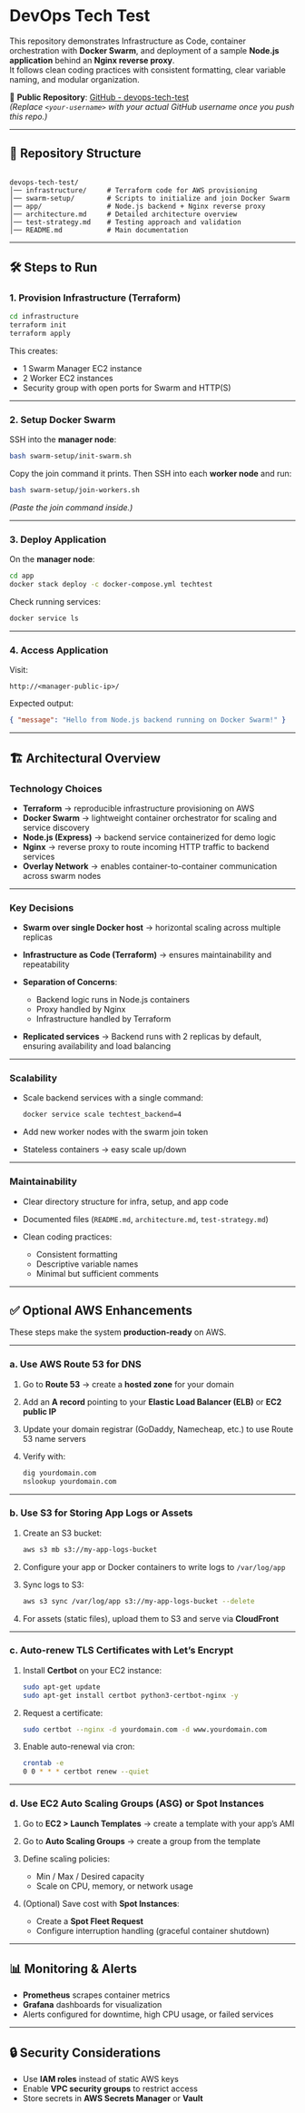 
# DevOps Tech Test

This repository demonstrates Infrastructure as Code, container orchestration with **Docker Swarm**, and deployment of a sample **Node.js application** behind an **Nginx reverse proxy**.  
It follows clean coding practices with consistent formatting, clear variable naming, and modular organization.

📌 **Public Repository**: [GitHub - devops-tech-test](https://github.com/<your-username>/devops-tech-test)  
*(Replace `<your-username>` with your actual GitHub username once you push this repo.)*

---

## 📂 Repository Structure

```

devops-tech-test/
│── infrastructure/     # Terraform code for AWS provisioning
│── swarm-setup/        # Scripts to initialize and join Docker Swarm
│── app/                # Node.js backend + Nginx reverse proxy
│── architecture.md     # Detailed architecture overview
│── test-strategy.md    # Testing approach and validation
│── README.md           # Main documentation

````

---

## 🛠 Steps to Run

### 1. Provision Infrastructure (Terraform)
```bash
cd infrastructure
terraform init
terraform apply
````

This creates:

* 1 Swarm Manager EC2 instance
* 2 Worker EC2 instances
* Security group with open ports for Swarm and HTTP(S)

---

### 2. Setup Docker Swarm

SSH into the **manager node**:

```bash
bash swarm-setup/init-swarm.sh
```

Copy the join command it prints. Then SSH into each **worker node** and run:

```bash
bash swarm-setup/join-workers.sh
```

*(Paste the join command inside.)*

---

### 3. Deploy Application

On the **manager node**:

```bash
cd app
docker stack deploy -c docker-compose.yml techtest
```

Check running services:

```bash
docker service ls
```

---

### 4. Access Application

Visit:

```
http://<manager-public-ip>/
```

Expected output:

```json
{ "message": "Hello from Node.js backend running on Docker Swarm!" }
```

---

## 🏗 Architectural Overview

### Technology Choices

* **Terraform** → reproducible infrastructure provisioning on AWS
* **Docker Swarm** → lightweight container orchestrator for scaling and service discovery
* **Node.js (Express)** → backend service containerized for demo logic
* **Nginx** → reverse proxy to route incoming HTTP traffic to backend services
* **Overlay Network** → enables container-to-container communication across swarm nodes

---

### Key Decisions

* **Swarm over single Docker host** → horizontal scaling across multiple replicas
* **Infrastructure as Code (Terraform)** → ensures maintainability and repeatability
* **Separation of Concerns**:

  * Backend logic runs in Node.js containers
  * Proxy handled by Nginx
  * Infrastructure handled by Terraform
* **Replicated services** → Backend runs with 2 replicas by default, ensuring availability and load balancing

---

### Scalability

* Scale backend services with a single command:

  ```bash
  docker service scale techtest_backend=4
  ```
* Add new worker nodes with the swarm join token
* Stateless containers → easy scale up/down

---

### Maintainability

* Clear directory structure for infra, setup, and app code
* Documented files (`README.md`, `architecture.md`, `test-strategy.md`)
* Clean coding practices:

  * Consistent formatting
  * Descriptive variable names
  * Minimal but sufficient comments

---

## ✅ Optional AWS Enhancements

These steps make the system **production-ready** on AWS.

---

### a. Use AWS Route 53 for DNS

1. Go to **Route 53** → create a **hosted zone** for your domain
2. Add an **A record** pointing to your **Elastic Load Balancer (ELB)** or **EC2 public IP**
3. Update your domain registrar (GoDaddy, Namecheap, etc.) to use Route 53 name servers
4. Verify with:

   ```bash
   dig yourdomain.com
   nslookup yourdomain.com
   ```

---

### b. Use S3 for Storing App Logs or Assets

1. Create an S3 bucket:

   ```bash
   aws s3 mb s3://my-app-logs-bucket
   ```
2. Configure your app or Docker containers to write logs to `/var/log/app`
3. Sync logs to S3:

   ```bash
   aws s3 sync /var/log/app s3://my-app-logs-bucket --delete
   ```
4. For assets (static files), upload them to S3 and serve via **CloudFront**

---

### c. Auto-renew TLS Certificates with Let’s Encrypt

1. Install **Certbot** on your EC2 instance:

   ```bash
   sudo apt-get update
   sudo apt-get install certbot python3-certbot-nginx -y
   ```
2. Request a certificate:

   ```bash
   sudo certbot --nginx -d yourdomain.com -d www.yourdomain.com
   ```
3. Enable auto-renewal via cron:

   ```bash
   crontab -e
   0 0 * * * certbot renew --quiet
   ```

---

### d. Use EC2 Auto Scaling Groups (ASG) or Spot Instances

1. Go to **EC2 > Launch Templates** → create a template with your app’s AMI
2. Go to **Auto Scaling Groups** → create a group from the template
3. Define scaling policies:

   * Min / Max / Desired capacity
   * Scale on CPU, memory, or network usage
4. (Optional) Save cost with **Spot Instances**:

   * Create a **Spot Fleet Request**
   * Configure interruption handling (graceful container shutdown)

---

## 📊 Monitoring & Alerts

* **Prometheus** scrapes container metrics
* **Grafana** dashboards for visualization
* Alerts configured for downtime, high CPU usage, or failed services

---

## 🔒 Security Considerations

* Use **IAM roles** instead of static AWS keys
* Enable **VPC security groups** to restrict access
* Store secrets in **AWS Secrets Manager** or **Vault**

